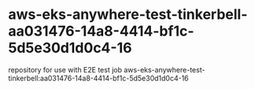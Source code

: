 # aws-eks-anywhere-test-tinkerbell-aa031476-14a8-4414-bf1c-5d5e30d1d0c4-16
repository for use with E2E test job aws-eks-anywhere-test-tinkerbell:aa031476-14a8-4414-bf1c-5d5e30d1d0c4-16
